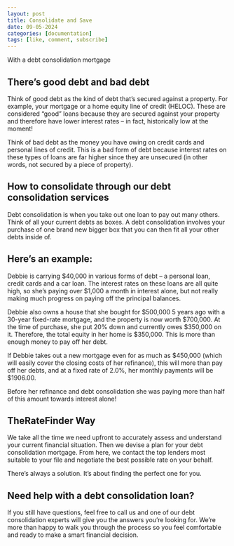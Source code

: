 ```yaml
---
layout: post
title: Consolidate and Save
date: 09-05-2024
categories: [documentation]
tags: [like, comment, subscribe]
---
```


With a debt consolidation mortgage

## There’s good debt and bad debt

Think of good debt as the kind of debt that’s secured against a property. For example, your mortgage or a home equity line of credit (HELOC). These are considered “good” loans because they are secured against your property and therefore have lower interest rates – in fact, historically low at the moment!

Think of bad debt as the money you have owing on credit cards and personal lines of credit. This is a bad form of debt because interest rates on these types of loans are far higher since they are unsecured (in other words, not secured by a piece of property).

## How to consolidate through our debt consolidation services

Debt consolidation is when you take out one loan to pay out many others. Think of all your current debts as boxes. A debt consolidation involves your purchase of one brand new bigger box that you can then fit all your other debts inside of.

## Here’s an example:

Debbie is carrying $40,000 in various forms of debt – a personal loan, credit cards and a car loan. The interest rates on these loans are all quite high, so she’s paying over $1,000 a month in interest alone, but not really making much progress on paying off the principal balances.

Debbie also owns a house that she bought for $500,000 5 years ago with a 30-year fixed-rate mortgage, and the property is now worth $700,000. At the time of purchase, she put 20% down and currently owes $350,000 on it. Therefore, the total equity in her home is $350,000. This is more than enough money to pay off her debt.

If Debbie takes out a new mortgage even for as much as $450,000 (which will easily cover the closing costs of her refinance), this will more than pay off her debts, and at a fixed rate of 2.0%, her monthly payments will be $1906.00.

Before her refinance and debt consolidation she was paying more than half of this amount towards interest alone!


## TheRateFinder Way

We take all the time we need upfront to accurately assess and understand your current financial situation. Then we devise a plan for your debt consolidation mortgage. From here, we contact the top lenders most suitable to your file and negotiate the best possible rate on your behalf.

There’s always a solution. It’s about finding the perfect one for you.

## Need help with a debt consolidation loan?

If you still have questions, feel free to call us and one of our debt consolidation experts will give you the answers you’re looking for. We’re more than happy to walk you through the process so you feel comfortable and ready to make a smart financial decision.
